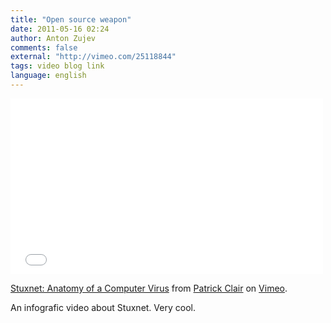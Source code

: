 ```yaml
---
title: "Open source weapon"
date: 2011-05-16 02:24
author: Anton Zujev
comments: false
external: "http://vimeo.com/25118844"
tags: video blog link
language: english
---
```


<iframe src="//player.vimeo.com/video/25118844?color=ffffff&byline=0&portrait=0" width="500" height="281" frameborder="0" webkitallowfullscreen mozallowfullscreen allowfullscreen></iframe> <p><a href="http://vimeo.com/25118844">Stuxnet: Anatomy of a Computer Virus</a> from <a href="http://vimeo.com/patrickclair">Patrick Clair</a> on <a href="https://vimeo.com">Vimeo</a>.</p>

An infografic video about Stuxnet. Very cool.

